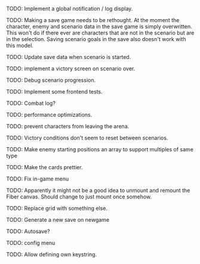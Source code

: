 TODO: Implement a global notification / log display.

TODO: Making a save game needs to be rethought.
At the moment the character, enemy and scenario data in the save game
is simply overwritten. This won't do if there ever are characters
that are not in the scenario but are in the selection.
Saving scenario goals in the save also doesn't work with this model.

TODO: Update save data when scenario is started.

TODO: implement a victory screen on scenario over.

TODO: Debug scenario progression.

TODO: Implement some frontend tests.

TODO: Combat log?

TODO: performance optimizations.

TODO: prevent characters from leaving the arena.

TODO: Victory conditions don't seem to reset between scenarios.

TODO: Make enemy starting positions an array to support multiples of same type

TODO: Make the cards prettier.

TODO: Fix in-game menu

TODO: Apparently it might not be a good idea to unmount and remount
the Fiber canvas. Should change to just mount once somehow.

TODO: Replace grid with something else.

TODO: Generate a new save on newgame

TODO: Autosave?

TODO: config menu

TODO: Allow defining own keystring.

